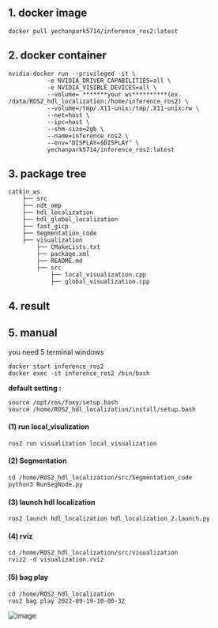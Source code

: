 ## 1. docker image
```
docker pull yechanpark5714/inference_ros2:latest
```

## 2. docker container
```
nvidia-docker run --privileged -it \
           -e NVIDIA_DRIVER_CAPABILITIES=all \
           -e NVIDIA_VISIBLE_DEVICES=all \
           --volume= *******your ws**********(ex. /data/ROS2_hdl_localization:/home/inference_ros2) \ 
           --volume=/tmp/.X11-unix:/tmp/.X11-unix:rw \
           --net=host \
           --ipc=host \
           --shm-size=2gb \
           --name=inference_ros2 \ 
           --env="DISPLAY=$DISPLAY" \
           yechanpark5714/inference_ros2:latest
```

## 3. package tree
```
catkin_ws
    ├── src
    ├── ndt_omp
    ├── hdl_localization
    ├── hdl_global_localization
    ├── fast_gicp
    ├── Segmentation_code
    ├── visualization
        ├── CMakeLists.txt
        ├── package.xml
        ├── README.md
        ├── src
            ├── local_visualization.cpp
            ├── global_visualization.cpp
```

## 4. result


## 5. manual
you need 5 terminal windows
```
docker start inference_ros2
docker exec -it inference_ros2 /bin/bash
```
**default setting :**
```
source /opt/ros/foxy/setup.bash
source /home/ROS2_hdl_localization/install/setup.bash
```
#### (1) run local_visulization 
```
ros2 run visualization local_visualization
```
#### (2) Segmentation
```
cd /home/ROS2_hdl_localization/src/Segmentation_code
python3 RunSegNode.py 
```
#### (3) launch hdl localization
```
ros2 launch hdl_localization hdl_localization_2.launch.py
```
#### (4) rviz
```
cd /home/ROS2_hdl_localization/src/visualization
rviz2 -d visualization.rviz
```
#### (5) bag play
```
cd /home/ROS2_hdl_localization
ros2 bag play 2022-09-19-10-00-32
```

![image](https://github.com/pyc5714/hdl-localization-2D3Dprojection-ROS2/assets/79192580/53f724fa-a18f-4a30-a2f2-fb49b614b43a)
